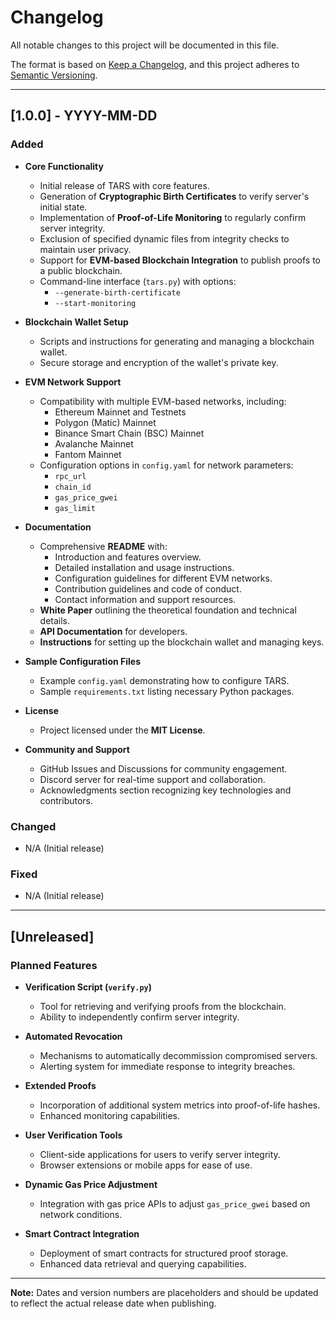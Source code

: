 # Changelog

All notable changes to this project will be documented in this file.

The format is based on [Keep a Changelog](https://keepachangelog.com/en/1.0.0/), and this project adheres to [Semantic Versioning](https://semver.org/spec/v2.0.0.html).

---

## [1.0.0] - YYYY-MM-DD

### Added

- **Core Functionality**
  - Initial release of TARS with core features.
  - Generation of **Cryptographic Birth Certificates** to verify server's initial state.
  - Implementation of **Proof-of-Life Monitoring** to regularly confirm server integrity.
  - Exclusion of specified dynamic files from integrity checks to maintain user privacy.
  - Support for **EVM-based Blockchain Integration** to publish proofs to a public blockchain.
  - Command-line interface (`tars.py`) with options:
    - `--generate-birth-certificate`
    - `--start-monitoring`

- **Blockchain Wallet Setup**
  - Scripts and instructions for generating and managing a blockchain wallet.
  - Secure storage and encryption of the wallet's private key.

- **EVM Network Support**
  - Compatibility with multiple EVM-based networks, including:
    - Ethereum Mainnet and Testnets
    - Polygon (Matic) Mainnet
    - Binance Smart Chain (BSC) Mainnet
    - Avalanche Mainnet
    - Fantom Mainnet
  - Configuration options in `config.yaml` for network parameters:
    - `rpc_url`
    - `chain_id`
    - `gas_price_gwei`
    - `gas_limit`

- **Documentation**
  - Comprehensive **README** with:
    - Introduction and features overview.
    - Detailed installation and usage instructions.
    - Configuration guidelines for different EVM networks.
    - Contribution guidelines and code of conduct.
    - Contact information and support resources.
  - **White Paper** outlining the theoretical foundation and technical details.
  - **API Documentation** for developers.
  - **Instructions** for setting up the blockchain wallet and managing keys.

- **Sample Configuration Files**
  - Example `config.yaml` demonstrating how to configure TARS.
  - Sample `requirements.txt` listing necessary Python packages.

- **License**
  - Project licensed under the **MIT License**.

- **Community and Support**
  - GitHub Issues and Discussions for community engagement.
  - Discord server for real-time support and collaboration.
  - Acknowledgments section recognizing key technologies and contributors.

### Changed

- N/A (Initial release)

### Fixed

- N/A (Initial release)

---

## [Unreleased]

### Planned Features

- **Verification Script (`verify.py`)**
  - Tool for retrieving and verifying proofs from the blockchain.
  - Ability to independently confirm server integrity.

- **Automated Revocation**
  - Mechanisms to automatically decommission compromised servers.
  - Alerting system for immediate response to integrity breaches.

- **Extended Proofs**
  - Incorporation of additional system metrics into proof-of-life hashes.
  - Enhanced monitoring capabilities.

- **User Verification Tools**
  - Client-side applications for users to verify server integrity.
  - Browser extensions or mobile apps for ease of use.

- **Dynamic Gas Price Adjustment**
  - Integration with gas price APIs to adjust `gas_price_gwei` based on network conditions.

- **Smart Contract Integration**
  - Deployment of smart contracts for structured proof storage.
  - Enhanced data retrieval and querying capabilities.

---

**Note:** Dates and version numbers are placeholders and should be updated to reflect the actual release date when publishing.